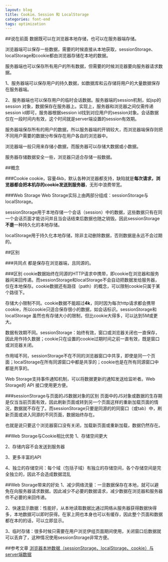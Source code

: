 ```yaml
---
layout: blog
title: Cookie、Session 和 LocalStorage
categories: font-end
tags: optimization
---
```

##说在前面
数据既可以在浏览器本地存储，也可以在服务器端存储。

浏览器端可以保存一些数据，需要的时候直接从本地获取，sessionStorage、localStorage和cookie都由浏览器存储在本地的数据。

服务器端也可以保存所有用户的所有数据，但需要的时候浏览器要向服务器请求数据。

1、服务器端可以保存用户的持久数据，如数据库和云存储将用户的大量数据保存在服务器端。

2、服务器端也可以保存用户的临时会话数据。服务器端的session机制，如jsp的 session 对象，数据保存在服务器上。实现上，服务器和浏览器之间仅需传递session id即可，服务器根据session id找到对应用户的session对象。会话数据仅在一段时间内有效，这个时间就是server端设置的session有效期。

服务器端保存所有的用户的数据，所以服务器端的开销较大，而浏览器端保存则把不同用户需要的数据分布保存在用户各自的浏览器中。

浏览器端一般只用来存储小数据，而服务器可以存储大数据或小数据。

服务器存储数据安全一些，浏览器只适合存储一般数据。

##概念

###Cookie
cookie，容量4kb，默认各种浏览器都支持，缺陷就是**每次请求，浏览器都会把本机存的cookie发送到服务器**，无形中浪费带宽。

###Web Storage
Web Storage实际上由两部分组成：sessionStorage与localStorage。

sessionStorage用于本地存储一个会话（session）中的数据，这些数据只有在同一个会话页面才能访问并且当会话结束后数据也随之销毁。因此sessionStorage**不是**一种持久化的本地存储。

localStorage用于持久化本地存储，除非主动删除数据，否则数据是永远不会过期的。

##区别

###共同点
都是保存在浏览器端，且同源的。

###区别
cookie数据始终在同源的HTTP请求中携带，即cookie在浏览器和服务器间来回传递。而sessionStorage和localStorage不会自动把数据发给服务器，仅在本地保存。cookie数据还有路径（path）的概念，可以限制cookie只属于某个路径下。

存储大小限制不同。cookie数据不能超过**4k**，同时因为每次http请求都会携带cookie，所以cookie只适合保存很小的数据，如会话标识。sessionStorage和localStorage 虽然也有存储大小的限制，但比cookie大得多，可以达到5M或更大。

数据有效期不同。sessionStorage：始终有效，窗口或浏览器关闭也一直保存，因此用作持久数据；cookie只在设置的cookie过期时间之前一直有效，既是窗口或浏览器关闭。

作用域不同，sessionStorage不在不同的浏览器窗口中共享，即使是同一个页面；localStorage在所有同源窗口中都是共享的；cookie也是在所有同源窗口中都是共享的。

Web Storage支持事件通知机制，可以将数据更新的通知发送给监听者。Web Storage的 API 接口使用更方便。

###sessionStorage与页面的JS数据对象的区别
页面中的JS对象或数据的生存期是仅当当前页面有效，因此刷新页面或转到另一个页面这样的重新加载页面的情况，数据就不存在了。而sessionStorage只要是同源的的同窗口（或tab）中，刷新页面或进入同源的不同页面，数据始终存在。

也就是说只要这个浏览器窗口没有关闭，加载新页面或重新加载，数据仍然存在。

##Web Storage与Cookie相比优势
1、存储空间更大

2、存储内容不会发送到服务器

3、更多丰富的API

4、独立的存储空间：每个域（包括子域）有独立的存储空间，各个存储空间是完全独立的，因此不会造成数据混乱

##Web Storage带来的好处
1、减少网络流量：一旦数据保存在本地，就可以避免在向服务器请求数据。因此减少不必要的数据请求，减少数据在浏览器和服务器件不必要的来回传递。

2、快速显示数据：性能好，从本地读取数据比通过网络从服务器获得数据快得多，本地数据可以即时获得。在家上网也本身也可以有缓存，因此整个页面和数据都在本的的话，可以立即显示。

3、临时存储：很多时候只需要在用户浏览伊组页面期间使用，关闭窗口后数据就可以丢弃了，这种情况使用sessionStorage非常方便。

##参考文章
[浏览器本地数据（sessionStorage、localStorage、cookie）与server端数据](http://han.guokai.blog.163.com/blog/static/13671827120112694851799/)